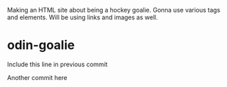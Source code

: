 Making an HTML site about being a hockey goalie.
Gonna use various tags and elements.
Will be using links and images as well.
# odin-goalie

Include this line in previous commit

Another commit here